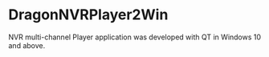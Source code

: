 # DragonNVRPlayer2Win
NVR multi-channel Player application was developed with QT in Windows 10 and above.

